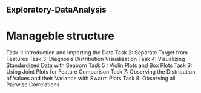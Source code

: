 ## Exploratory-DataAnalysis
# Manageble structure
Task 1: Introduction and Importing the Data
Task 2: Separate Target from Features
Task 3: Diagnosis Distribution Visualization
Task 4: Visualizing Standardized Data with Seaborn
Task 5 : Violin Plots and Box Plots
Task 6: Using Joint Plots for Feature Comparison
Task 7: Observing the Distribution of Values and their Variance with Swarm Plots
Task 8: Observing all Pairwise Correlations
